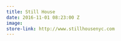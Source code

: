 ```yaml
---
title: Still House
date: 2016-11-01 08:23:00 Z
image: 
store-link: http://www.stillhousenyc.com
---
```



